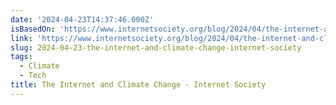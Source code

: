 ```yaml
---
date: '2024-04-23T14:37:46.000Z'
isBasedOn: 'https://www.internetsociety.org/blog/2024/04/the-internet-and-climate-change/'
link: 'https://www.internetsociety.org/blog/2024/04/the-internet-and-climate-change/'
slug: 2024-04-23-the-internet-and-climate-change-internet-society
tags:
  - Climate
  - Tech
title: The Internet and Climate Change - Internet Society
---
```



